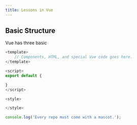 ```yaml
---
title: Lessons in Vue
---
```

## Basic Structure
Vue has three basic 

```javascript {3}
<template>
    // Components, HTML, and special Vue code goes here.
</template>

<script>
export default {

}
</script>

<style>

</style>
```
```jsx
console.log('Every repo must come with a mascot.');
```
